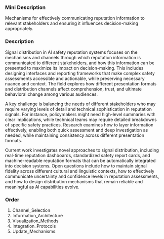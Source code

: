 ### Mini Description

Mechanisms for effectively communicating reputation information to relevant stakeholders and ensuring it influences decision-making appropriately.

### Description

Signal distribution in AI safety reputation systems focuses on the mechanisms and channels through which reputation information is communicated to different stakeholders, and how this information can be presented to maximize its impact on decision-making. This includes designing interfaces and reporting frameworks that make complex safety assessments accessible and actionable, while preserving necessary nuance and context. The field explores how different presentation formats and distribution channels affect comprehension, trust, and ultimate behavioral change among various audiences.

A key challenge is balancing the needs of different stakeholders who may require varying levels of detail and technical sophistication in reputation signals. For instance, policymakers might need high-level summaries with clear implications, while technical teams may require detailed breakdowns of specific safety practices. Research examines how to layer information effectively, enabling both quick assessment and deep investigation as needed, while maintaining consistency across different presentation formats.

Current work investigates novel approaches to signal distribution, including real-time reputation dashboards, standardized safety report cards, and machine-readable reputation formats that can be automatically integrated into decision systems. Open questions include how to maintain signal fidelity across different cultural and linguistic contexts, how to effectively communicate uncertainty and confidence levels in reputation assessments, and how to design distribution mechanisms that remain reliable and meaningful as AI capabilities evolve.

### Order

1. Channel_Selection
2. Information_Architecture
3. Visualization_Methods
4. Integration_Protocols
5. Update_Mechanisms
